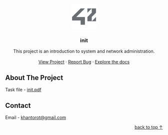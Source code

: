 <div align="center">
  <a href="#top">
    <img src="https://raw.githubusercontent.com/khantorot/intra42/master/content/icons/logo.png" alt="logo" width="80" height="80">
  </a>

  <h3 align="center">init</h3>

  <p align="center">
    This project is an introduction to system and network administration.
    <br />
    <br />
    <a href="#top">View Project</a>
    ·
    <a href="https://github.com/khantorot/init/issues">Report Bug</a>
    ·
    <a href="#top">Explore the docs</a>
  </p>
</div>




## About The Project

Task file - [init.pdf](/init.pdf)




## Contact

Email - khantorot@gmail.com



<p align="right"><a href="#top">back to top ↑</a></p>